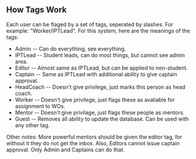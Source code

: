 How Tags Work
-------------

Each user can be flaged by a set of tags, seperated by slashes. For example:
"Worker/IPTLead".  For this system, here are the meanings of the tags:

 * Admin     -- Can do everything, see everything.
 * IPTLead   -- Student leads, can do most things, but cannot see admin area.
 * Editor    -- Almost same as IPTLead, but can be applied to non-student.
 * Captain   -- Same as IPTLead with additional ability to give captain approval.
 * HeadCoach -- Doesn't give privilege, just marks this person as head coach.
 * Worker    -- Doesn't give privilege, just flags these as avaliable for assignment to WOs.
 * Mentor    -- Doesn't give privilage, just flags these people as mentors.
 * Guest     -- Removes all ability to update the database.  Can be used with any other tag. 

Other notes: More powerful mentors should be given the editor tag, for without it
they do not get the inbox.  Also, Editors cannot issue captain approval.  Only Admin and Captains can do that.

